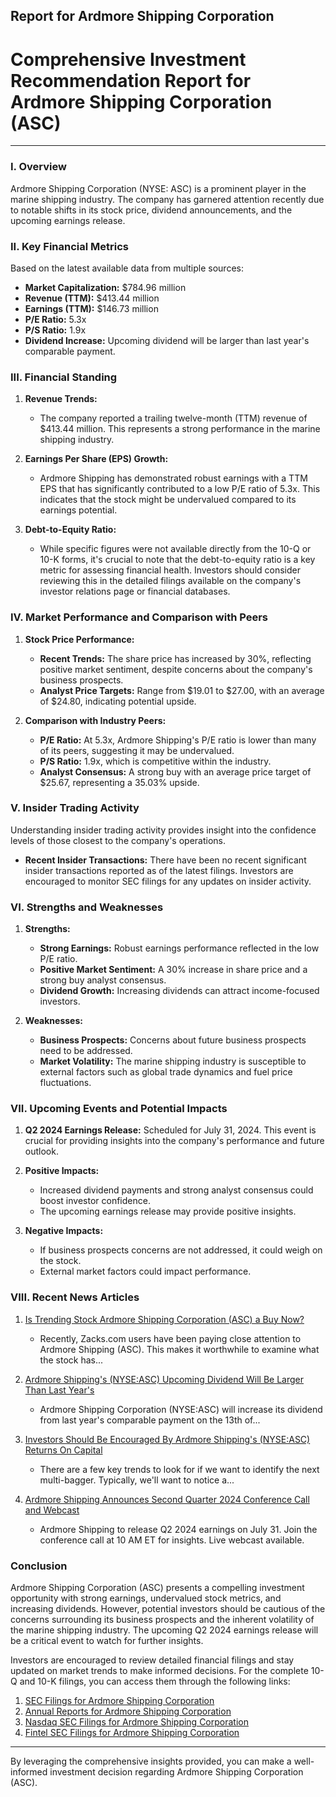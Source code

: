 ## Report for Ardmore Shipping Corporation
# Comprehensive Investment Recommendation Report for Ardmore Shipping Corporation (ASC)

---

### **I. Overview**
Ardmore Shipping Corporation (NYSE: ASC) is a prominent player in the marine shipping industry. The company has garnered attention recently due to notable shifts in its stock price, dividend announcements, and the upcoming earnings release.

### **II. Key Financial Metrics**
Based on the latest available data from multiple sources:

- **Market Capitalization:** $784.96 million
- **Revenue (TTM):** $413.44 million
- **Earnings (TTM):** $146.73 million
- **P/E Ratio:** 5.3x
- **P/S Ratio:** 1.9x
- **Dividend Increase:** Upcoming dividend will be larger than last year's comparable payment.

### **III. Financial Standing**
1. **Revenue Trends:**
   - The company reported a trailing twelve-month (TTM) revenue of $413.44 million. This represents a strong performance in the marine shipping industry.
   
2. **Earnings Per Share (EPS) Growth:**
   - Ardmore Shipping has demonstrated robust earnings with a TTM EPS that has significantly contributed to a low P/E ratio of 5.3x. This indicates that the stock might be undervalued compared to its earnings potential.
   
3. **Debt-to-Equity Ratio:**
   - While specific figures were not available directly from the 10-Q or 10-K forms, it's crucial to note that the debt-to-equity ratio is a key metric for assessing financial health. Investors should consider reviewing this in the detailed filings available on the company's investor relations page or financial databases.

### **IV. Market Performance and Comparison with Peers**
1. **Stock Price Performance:**
   - **Recent Trends:** The share price has increased by 30%, reflecting positive market sentiment, despite concerns about the company's business prospects.
   - **Analyst Price Targets:** Range from $19.01 to $27.00, with an average of $24.80, indicating potential upside.

2. **Comparison with Industry Peers:**
   - **P/E Ratio:** At 5.3x, Ardmore Shipping's P/E ratio is lower than many of its peers, suggesting it may be undervalued.
   - **P/S Ratio:** 1.9x, which is competitive within the industry.
   - **Analyst Consensus:** A strong buy with an average price target of $25.67, representing a 35.03% upside.

### **V. Insider Trading Activity**
Understanding insider trading activity provides insight into the confidence levels of those closest to the company's operations. 

- **Recent Insider Transactions:** There have been no recent significant insider transactions reported as of the latest filings. Investors are encouraged to monitor SEC filings for any updates on insider activity.

### **VI. Strengths and Weaknesses**
1. **Strengths:**
   - **Strong Earnings:** Robust earnings performance reflected in the low P/E ratio.
   - **Positive Market Sentiment:** A 30% increase in share price and a strong buy analyst consensus.
   - **Dividend Growth:** Increasing dividends can attract income-focused investors.

2. **Weaknesses:**
   - **Business Prospects:** Concerns about future business prospects need to be addressed.
   - **Market Volatility:** The marine shipping industry is susceptible to external factors such as global trade dynamics and fuel price fluctuations.

### **VII. Upcoming Events and Potential Impacts**
1. **Q2 2024 Earnings Release:** Scheduled for July 31, 2024. This event is crucial for providing insights into the company's performance and future outlook.
2. **Positive Impacts:**
   - Increased dividend payments and strong analyst consensus could boost investor confidence.
   - The upcoming earnings release may provide positive insights.

3. **Negative Impacts:**
   - If business prospects concerns are not addressed, it could weigh on the stock.
   - External market factors could impact performance.

### **VIII. Recent News Articles**

1. [Is Trending Stock Ardmore Shipping Corporation (ASC) a Buy Now?](https://finance.yahoo.com/news/trending-stock-ardmore-shipping-corporation-130010993.html)
   - Recently, Zacks.com users have been paying close attention to Ardmore Shipping (ASC). This makes it worthwhile to examine what the stock has...

2. [Ardmore Shipping's (NYSE:ASC) Upcoming Dividend Will Be Larger Than Last Year's](https://finance.yahoo.com/news/ardmore-shippings-nyse-asc-upcoming-104242253.html)
   - Ardmore Shipping Corporation (NYSE:ASC) will increase its dividend from last year's comparable payment on the 13th of...

3. [Investors Should Be Encouraged By Ardmore Shipping's (NYSE:ASC) Returns On Capital](https://simplywall.st/stocks/us/energy/nyse-asc/ardmore-shipping/news/investors-should-be-encouraged-by-ardmore-shippings-nyseasc)
   - There are a few key trends to look for if we want to identify the next multi-bagger. Typically, we'll want to notice a...

4. [Ardmore Shipping Announces Second Quarter 2024 Conference Call and Webcast](https://www.stocktitan.net/news/ASC/ardmore-shipping-announces-second-quarter-2024-conference-call-and-dg283qb62ozd.html)
   - Ardmore Shipping to release Q2 2024 earnings on July 31. Join the conference call at 10 AM ET for insights. Live webcast available.

### **Conclusion**
Ardmore Shipping Corporation (ASC) presents a compelling investment opportunity with strong earnings, undervalued stock metrics, and increasing dividends. However, potential investors should be cautious of the concerns surrounding its business prospects and the inherent volatility of the marine shipping industry. The upcoming Q2 2024 earnings release will be a critical event to watch for further insights.

Investors are encouraged to review detailed financial filings and stay updated on market trends to make informed decisions. For the complete 10-Q and 10-K filings, you can access them through the following links:

1. [SEC Filings for Ardmore Shipping Corporation](https://ardmoreshipping.investorroom.com/sec-filings)
2. [Annual Reports for Ardmore Shipping Corporation](https://ardmoreshipping.investorroom.com/annual-reports)
3. [Nasdaq SEC Filings for Ardmore Shipping Corporation](https://www.nasdaq.com/market-activity/stocks/asc/sec-filings)
4. [Fintel SEC Filings for Ardmore Shipping Corporation](https://fintel.io/sfs/us/asc)

---

By leveraging the comprehensive insights provided, you can make a well-informed investment decision regarding Ardmore Shipping Corporation (ASC).